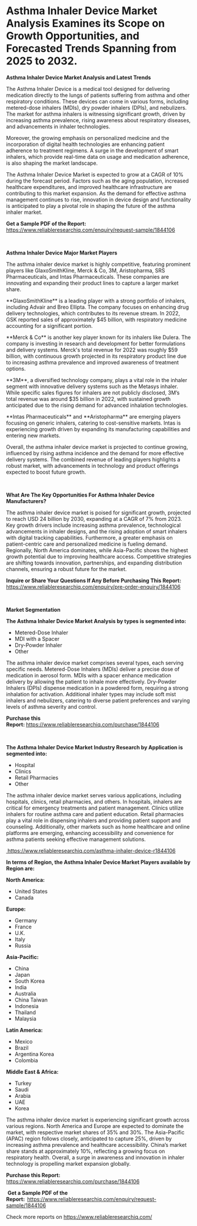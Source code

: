 <p><h1>Asthma Inhaler Device Market Analysis Examines its Scope on Growth Opportunities, and Forecasted Trends Spanning from 2025 to 2032.</h1></p><p><strong>Asthma Inhaler Device Market Analysis and Latest Trends</strong></p>
<p><p>The Asthma Inhaler Device is a medical tool designed for delivering medication directly to the lungs of patients suffering from asthma and other respiratory conditions. These devices can come in various forms, including metered-dose inhalers (MDIs), dry powder inhalers (DPIs), and nebulizers. The market for asthma inhalers is witnessing significant growth, driven by increasing asthma prevalence, rising awareness about respiratory diseases, and advancements in inhaler technologies. </p><p>Moreover, the growing emphasis on personalized medicine and the incorporation of digital health technologies are enhancing patient adherence to treatment regimens. A surge in the development of smart inhalers, which provide real-time data on usage and medication adherence, is also shaping the market landscape. </p><p>The Asthma Inhaler Device Market is expected to grow at a CAGR of 10% during the forecast period. Factors such as the aging population, increased healthcare expenditures, and improved healthcare infrastructure are contributing to this market expansion. As the demand for effective asthma management continues to rise, innovation in device design and functionality is anticipated to play a pivotal role in shaping the future of the asthma inhaler market.</p></p>
<p><strong>Get a Sample PDF of the Report:&nbsp;</strong> <a href="https://www.reliableresearchiq.com/enquiry/request-sample/1844106?utm_campaign=2732&utm_medium=2&utm_source=Github&utm_content=ia&utm_term=03032025&utm_id=asthma-inhaler-device">https://www.reliableresearchiq.com/enquiry/request-sample/1844106</a></p>
<p>&nbsp;</p>
<p><strong>Asthma Inhaler Device Major Market Players</strong></p>
<p><p>The asthma inhaler device market is highly competitive, featuring prominent players like GlaxoSmithKline, Merck & Co, 3M, Aristopharma, SRS Pharmaceuticals, and Intas Pharmaceuticals. These companies are innovating and expanding their product lines to capture a larger market share.</p><p>**GlaxoSmithKline** is a leading player with a strong portfolio of inhalers, including Advair and Breo Ellipta. The company focuses on enhancing drug delivery technologies, which contributes to its revenue stream. In 2022, GSK reported sales of approximately $45 billion, with respiratory medicine accounting for a significant portion.</p><p>**Merck & Co** is another key player known for its inhalers like Dulera. The company is investing in research and development for better formulations and delivery systems. Merck's total revenue for 2022 was roughly $59 billion, with continuous growth projected in its respiratory product line due to increasing asthma prevalence and improved awareness of treatment options.</p><p>**3M**, a diversified technology company, plays a vital role in the inhaler segment with innovative delivery systems such as the Metasys inhaler. While specific sales figures for inhalers are not publicly disclosed, 3M’s total revenue was around $35 billion in 2022, with sustained growth anticipated due to the rising demand for advanced inhalation technologies.</p><p>**Intas Pharmaceuticals** and **Aristopharma** are emerging players focusing on generic inhalers, catering to cost-sensitive markets. Intas is experiencing growth driven by expanding its manufacturing capabilities and entering new markets.</p><p>Overall, the asthma inhaler device market is projected to continue growing, influenced by rising asthma incidence and the demand for more effective delivery systems. The combined revenue of leading players highlights a robust market, with advancements in technology and product offerings expected to boost future growth.</p></p>
<p>&nbsp;</p>
<p><strong>What Are The Key Opportunities For Asthma Inhaler Device Manufacturers?</strong></p>
<p><p>The asthma inhaler device market is poised for significant growth, projected to reach USD 24 billion by 2030, expanding at a CAGR of 7% from 2023. Key growth drivers include increasing asthma prevalence, technological advancements in inhaler designs, and the rising adoption of smart inhalers with digital tracking capabilities. Furthermore, a greater emphasis on patient-centric care and personalized medicine is fueling demand. Regionally, North America dominates, while Asia-Pacific shows the highest growth potential due to improving healthcare access. Competitive strategies are shifting towards innovation, partnerships, and expanding distribution channels, ensuring a robust future for the market.</p></p>
<p><strong>Inquire or Share Your Questions If Any Before Purchasing This Report:</strong> <a href="https://www.reliableresearchiq.com/enquiry/pre-order-enquiry/1844106?utm_campaign=2732&utm_medium=2&utm_source=Github&utm_content=ia&utm_term=03032025&utm_id=asthma-inhaler-device">https://www.reliableresearchiq.com/enquiry/pre-order-enquiry/1844106</a></p>
<p>&nbsp;</p>
<p><strong>Market Segmentation</strong></p>
<p><strong>The Asthma Inhaler Device Market Analysis by types is segmented into:</strong></p>
<p><ul><li>Metered-Dose Inhaler</li><li>MDI with a Spacer</li><li>Dry-Powder Inhaler</li><li>Other</li></ul></p>
<p><p>The asthma inhaler device market comprises several types, each serving specific needs. Metered-Dose Inhalers (MDIs) deliver a precise dose of medication in aerosol form. MDIs with a spacer enhance medication delivery by allowing the patient to inhale more effectively. Dry-Powder Inhalers (DPIs) dispense medication in a powdered form, requiring a strong inhalation for activation. Additional inhaler types may include soft mist inhalers and nebulizers, catering to diverse patient preferences and varying levels of asthma severity and control.</p></p>
<p><strong>Purchase this Report:&nbsp;</strong><a href="https://www.reliableresearchiq.com/purchase/1844106?utm_campaign=2732&utm_medium=2&utm_source=Github&utm_content=ia&utm_term=03032025&utm_id=asthma-inhaler-device">https://www.reliableresearchiq.com/purchase/1844106</a></p>
<p>&nbsp;</p>
<p><strong>The Asthma Inhaler Device Market Industry Research by Application is segmented into:</strong></p>
<p><ul><li>Hospital</li><li>Clinics</li><li>Retail Pharmacies</li><li>Other</li></ul></p>
<p><p>The asthma inhaler device market serves various applications, including hospitals, clinics, retail pharmacies, and others. In hospitals, inhalers are critical for emergency treatments and patient management. Clinics utilize inhalers for routine asthma care and patient education. Retail pharmacies play a vital role in dispensing inhalers and providing patient support and counseling. Additionally, other markets such as home healthcare and online platforms are emerging, enhancing accessibility and convenience for asthma patients seeking effective management solutions.</p></p>
<p><a href="https://www.reliableresearchiq.com/asthma-inhaler-device-r1844106?utm_campaign=2732&utm_medium=2&utm_source=Github&utm_content=ia&utm_term=03032025&utm_id=asthma-inhaler-device">&nbsp;https://www.reliableresearchiq.com/asthma-inhaler-device-r1844106</a></p>
<p><strong>In terms of Region, the Asthma Inhaler Device Market Players available by Region are:</strong></p>
<p>
    <p> <strong> North America: </strong>
        <ul>
            <li>United States</li>
            <li>Canada</li>
        </ul>
        </p> 
    <p> <strong> Europe: </strong>
        <ul>
            <li>Germany</li>
            <li>France</li>
            <li>U.K.</li>
            <li>Italy</li>
            <li>Russia</li>
        </ul>
        </p> 
    <p> <strong> Asia-Pacific: </strong>
        <ul>
            <li>China</li>
            <li>Japan</li>
            <li>South Korea</li>
            <li>India</li>
            <li>Australia</li>
            <li>China Taiwan</li>
            <li>Indonesia</li>
            <li>Thailand</li>
            <li>Malaysia</li>
        </ul>
        </p> 
    <p> <strong> Latin America: </strong>
        <ul>
            <li>Mexico</li>
            <li>Brazil</li>
            <li>Argentina Korea</li>
            <li>Colombia</li>
        </ul>
        </p> 
    <p> <strong> Middle East & Africa: </strong>
        <ul>
            <li>Turkey</li>
            <li>Saudi</li>
            <li>Arabia</li>
            <li>UAE</li>
            <li>Korea</li>
        </ul>
    </p>
    </p>
<p><p>The asthma inhaler device market is experiencing significant growth across various regions. North America and Europe are expected to dominate the market, with respective market shares of 35% and 30%. The Asia-Pacific (APAC) region follows closely, anticipated to capture 25%, driven by increasing asthma prevalence and healthcare accessibility. China’s market share stands at approximately 10%, reflecting a growing focus on respiratory health. Overall, a surge in awareness and innovation in inhaler technology is propelling market expansion globally.</p></p>
<p><strong>Purchase this Report: </strong><a href="https://www.reliableresearchiq.com/purchase/1844106?utm_campaign=2732&utm_medium=2&utm_source=Github&utm_content=ia&utm_term=03032025&utm_id=asthma-inhaler-device">https://www.reliableresearchiq.com/purchase/1844106</a></p>
<p>&nbsp;<strong>Get a Sample PDF of the Report:&nbsp;&nbsp;</strong><a href="https://www.reliableresearchiq.com/enquiry/request-sample/1844106?utm_campaign=2732&utm_medium=2&utm_source=Github&utm_content=ia&utm_term=03032025&utm_id=asthma-inhaler-device">https://www.reliableresearchiq.com/enquiry/request-sample/1844106</a></p>
<p><strong></strong></p>
<p>Check more reports on <a href="https://www.reliableresearchiq.com/?utm_campaign=2732&utm_medium=2&utm_source=Github&utm_content=ia&utm_term=03032025&utm_id=asthma-inhaler-device">https://www.reliableresearchiq.com/</a></p>